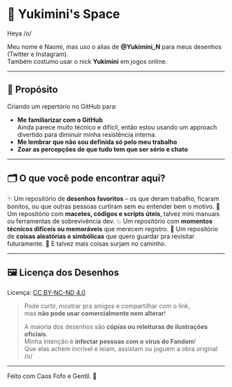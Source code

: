 # 🌸 Yukimini's Space

Heya /o/

Meu nome é Naomi, mas uso o alias de **@Yukimini_N** para meus desenhos (Twitter e Instagram).  
Também costumo usar o nick **Yukimini** em jogos online.

---

## 🎯 Propósito

Criando um repertório no GitHub para:

- **Me familiarizar com o GitHub**  
  Ainda parece muito técnico e difícil, então estou usando um approach divertido para diminuir minha resistência interna.
- **Me lembrar que não sou definida só pelo meu trabalho**
- **Zoar as percepções de que tudo tem que ser sério e chato**

---

## 🗂️ O que você pode encontrar aqui?

✨ Um repositório de **desenhos favoritos** – os que deram trabalho, ficaram bonitos, ou que outras pessoas curtiram sem eu entender bem o motivo.
🔧 Um repositório com **macetes, códigos e scripts úteis**, talvez mini manuais ou ferramentas de sobrevivência dev.
💥 Um repositório com **momentos técnicos difíceis ou memoráveis** que merecem registro.
🎲 Um repositório de **coisas aleatórias e simbólicas** que quero guardar pra revisitar futuramente.
🌱 E talvez mais coisas surjam no caminho.

---

## 🖼️ Licença dos Desenhos

Licença: [CC BY-NC-ND 4.0](https://creativecommons.org/licenses/by-nc-nd/4.0/deed.pt-br)  

> Pode curtir, mostrar pra amigos e compartilhar com o link,  
> mas **não pode usar comercialmente nem alterar**!  
>  
> A maioria dos desenhos são **cópias ou releituras de ilustrações oficiais**.  
> Minha intenção é **infectar pessoas com o vírus do Fandom**!  
> Que elas achem incrível e leiam, assistam ou joguem a obra original /o/

---

Feito com Caos Fofo e Gentil. 🌸
